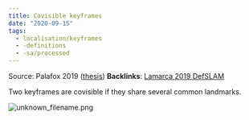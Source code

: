 ```yaml
---
title: Covisible keyframes
date: "2020-09-15"
tags:
  - localisation/keyframes
  - -definitions
  - -sa/processed
---
```


Source: Palafox 2019 ([thesis](http://vision.cs.tum.edu/_media/members/demmeln/palafox2019ma.pdf))
**Backlinks**: [Lamarca 2019 DefSLAM](lamarca-2019-defslam.md)

Two keyframes are covisible if they share several common landmarks.

![unknown_filename.png](./_resources/Covisible_keyframes.resources/unknown_filename.png)

